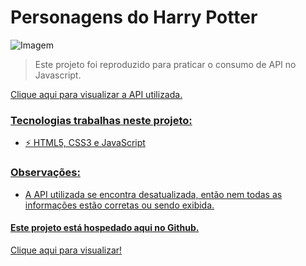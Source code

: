# Personagens do Harry Potter

<img src="https://media.discordapp.net/attachments/753576544819085382/920431754660167731/unknown.png?width=1025&height=489" alt="Imagem">

> Este projeto foi reproduzido para praticar o consumo de API no Javascript.

<p><a href="https://dlzzdev.github.io/characters-harrypotter/" target="_blank" rel="noopener">Clique aqui para visualizar a API utilizada.</p>

### Tecnologias trabalhas neste projeto:

- ⚡ HTML5, CSS3 e JavaScript

### Observações:
- A API utilizada se encontra desatualizada, então nem todas as informações estão corretas ou sendo exibida. 

#### Este projeto está hospedado aqui no Github.
<p><a href="https://dlzzdev.github.io/characters-harrypotter/" target="_blank" rel="noopener">Clique aqui para visualizar!</p>
